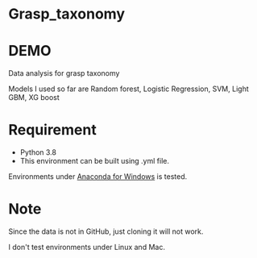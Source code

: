 # Grasp_taxonomy

# DEMO
 
Data analysis for grasp taxonomy

Models I used so far are Random forest, Logistic Regression, SVM, Light GBM, XG boost
 
# Requirement
 
* Python 3.8
* This environment can be built using .yml file.
 
Environments under [Anaconda for Windows](https://www.anaconda.com/distribution/) is tested.

# Note

Since the data is not in GitHub, just cloning it will not work.

I don't test environments under Linux and Mac.
